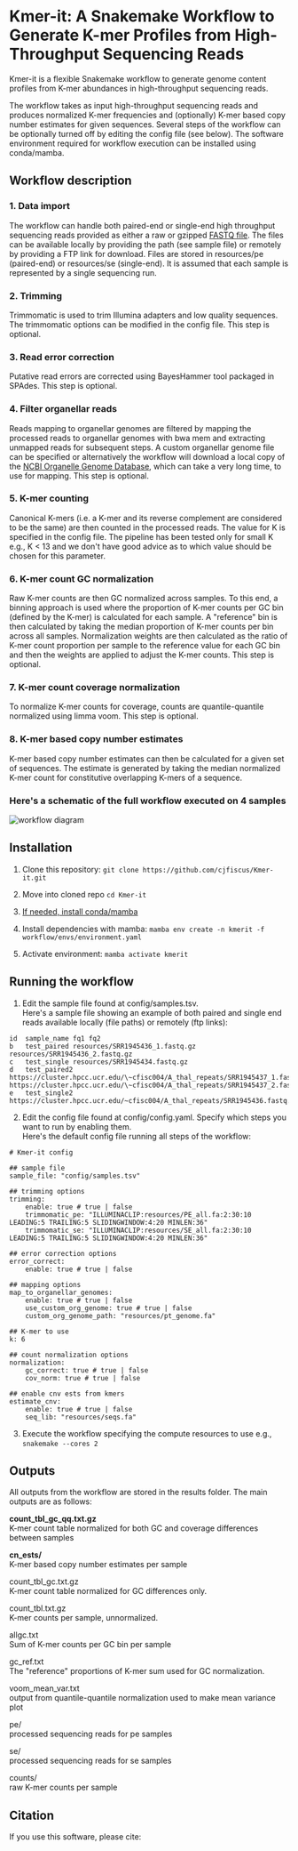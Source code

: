 # Kmer-it: A Snakemake Workflow to Generate K-mer Profiles from High-Throughput Sequencing Reads
Kmer-it is a flexible Snakemake workflow to generate genome content profiles from K-mer abundances in high-throughput sequencing reads.

The workflow takes as input high-throughput sequencing reads and produces normalized K-mer frequencies and (optionally) K-mer based copy number estimates for given sequences. 
Several steps of the workflow can be optionally turned off by editing the config file (see below). The software environment required for workflow execution can be installed using conda/mamba.

## Workflow description
### 1. Data import
The workflow can handle both paired-end or single-end high throughput sequencing reads provided as either a raw or gzipped [FASTQ file](https://en.wikipedia.org/wiki/FASTQ_format). 
The files can be available locally by providing the path (see sample file) or remotely by providing a FTP link for download. Files are stored in resources/pe (paired-end) or resources/se (single-end).
It is assumed that each sample is represented by a single sequencing run.

### 2. Trimming
Trimmomatic is used to trim Illumina adapters and low quality sequences. The trimmomatic options can be modified in the config file. This step is optional. 

### 3. Read error correction
Putative read errors are corrected using BayesHammer tool packaged in SPAdes. This step is optional.

### 4. Filter organellar reads
Reads mapping to organellar genomes are filtered by mapping the processed reads to organellar genomes with bwa mem and extracting unmapped reads for subsequent steps. 
A custom organellar genome file can be specified or alternatively the workflow will download a local copy of the [NCBI Organelle Genome Database](https://www.ncbi.nlm.nih.gov/genome/organelle/), which can take a very long time, to use for mapping. This step is optional.  

### 5. K-mer counting
Canonical K-mers (i.e. a K-mer and its reverse complement are considered to be the same) are then counted in the processed reads. The value for K is specified in the config file. 
The pipeline has been tested only for small K e.g., K < 13 and we don't have good advice as to which value should be chosen for this parameter.

### 6. K-mer count GC normalization
Raw K-mer counts are then GC normalized across samples. To this end, a binning approach is used where the proportion of K-mer counts per GC bin (defined by the K-mer) is calculated for each sample.
A "reference" bin is then calculated by taking the median proportion of K-mer counts per bin across all samples. 
Normalization weights are then calculated as the ratio of K-mer count proportion per sample to the reference value for each GC bin and then the weights are applied to adjust the K-mer counts.
This step is optional.

### 7. K-mer count coverage normalization
To normalize K-mer counts for coverage, counts are quantile-quantile normalized using limma voom. This step is optional. 

### 8. K-mer based copy number estimates 
K-mer based copy number estimates can then be calculated for a given set of sequences. 
The estimate is generated by taking the median normalized K-mer count for constitutive overlapping K-mers of a sequence.

### Here's a schematic of the full workflow executed on 4 samples
![workflow diagram](dag_example.png)  

## Installation
1. Clone this repository:
`git clone https://github.com/cjfiscus/Kmer-it.git`

2. Move into cloned repo
`cd Kmer-it`

3. [If needed, install conda/mamba](https://mamba.readthedocs.io/en/latest/installation/mamba-installation.html#)

4. Install dependencies with mamba:
`mamba env create -n kmerit -f workflow/envs/environment.yaml`

5. Activate environment:
`mamba activate kmerit`

## Running the workflow
1. Edit the sample file found at config/samples.tsv.   
Here's a sample file showing an example of both paired and single end reads available locally (file paths) or remotely (ftp links):  
```
id	sample_name	fq1	fq2
b	test_paired	resources/SRR1945436_1.fastq.gz	resources/SRR1945436_2.fastq.gz
c	test_single	resources/SRR1945434.fastq.gz
d	test_paired2	https://cluster.hpcc.ucr.edu/\~cfisc004/A_thal_repeats/SRR1945437_1.fastq.gz	https://cluster.hpcc.ucr.edu/\~cfisc004/A_thal_repeats/SRR1945437_2.fastq.gz
e	test_single2	https://cluster.hpcc.ucr.edu/~cfisc004/A_thal_repeats/SRR1945436.fastq.gz
```

2. Edit the config file found at config/config.yaml. Specify which steps you want to run by enabling them.  
Here's the default config file running all steps of the workflow:
```
# Kmer-it config

## sample file
sample_file: "config/samples.tsv"

## trimming options
trimming:
    enable: true # true | false
    trimmomatic_pe: "ILLUMINACLIP:resources/PE_all.fa:2:30:10 LEADING:5 TRAILING:5 SLIDINGWINDOW:4:20 MINLEN:36"
    trimmomatic_se: "ILLUMINACLIP:resources/SE_all.fa:2:30:10 LEADING:5 TRAILING:5 SLIDINGWINDOW:4:20 MINLEN:36"

## error correction options
error_correct:
    enable: true # true | false

## mapping options
map_to_organellar_genomes:
    enable: true # true | false
    use_custom_org_genome: true # true | false
    custom_org_genome_path: "resources/pt_genome.fa"

## K-mer to use
k: 6

## count normalization options
normalization:
    gc_correct: true # true | false
    cov_norm: true # true | false

## enable cnv ests from kmers
estimate_cnv:
    enable: true # true | false
    seq_lib: "resources/seqs.fa"
```

3. Execute the workflow specifying the compute resources to use e.g.,  
`snakemake --cores 2`  

## Outputs
All outputs from the workflow are stored in the results folder. The main outputs are as follows:

**count_tbl_gc_qq.txt.gz**  
K-mer count table normalized for both GC and coverage differences between samples 

**cn_ests/**  
K-mer based copy number estimates per sample  

count_tbl_gc.txt.gz   
K-mer count table normalized for GC differences only. 

count_tbl.txt.gz  
K-mer counts per sample, unnormalized.  

allgc.txt  
Sum of K-mer counts per GC bin per sample  

gc_ref.txt  
The "reference" proportions of K-mer sum used for GC normalization. 

voom_mean_var.txt  
output from quantile-quantile normalization used to make mean variance plot 

pe/   
processed sequencing reads for pe samples

se/   
processed sequencing reads for se samples

counts/  
raw K-mer counts per sample

## Citation
If you use this software, please cite:
